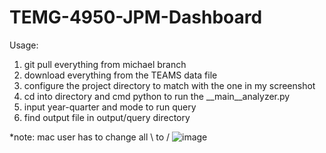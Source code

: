 # TEMG-4950-JPM-Dashboard
Usage: 
1. git pull everything from michael branch
2. download everything from the TEAMS data file
3. configure the project directory to match with the one in my screenshot
4. cd into directory and cmd python to run the __main__analyzer.py
5. input year-quarter and mode to run query
6. find output file in output/query directory

*note: mac user has to change all \ to /
![image](https://github.com/Shao-Fu-Wang/TEMG-4950-JPM-Dashboard/assets/45915603/87f68b7a-8e2b-4577-8484-0afc92587fae)
